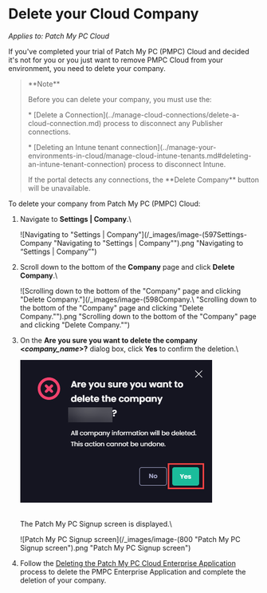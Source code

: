 # Delete your Cloud Company

_Applies to: Patch My PC Cloud_

If you've completed your trial of Patch My PC (PMPC) Cloud and decided it's not for you or you just want to remove PMPC Cloud from your environment, you need to delete your company.

<blockquote class="wp-block-quote">
<p>**Note**</p>
<p>Before you can delete your company, you must use the:</p>
<p>* [Delete a Connection](../manage-cloud-connections/delete-a-cloud-connection.md) process to disconnect any Publisher connections.</p>
<p>* [Deleting an Intune tenant connection](../manage-your-environments-in-cloud/manage-cloud-intune-tenants.md#deleting-an-intune-tenant-connection) process to disconnect Intune.</p>
<p>If the portal detects any connections, the **Delete Company** button will be unavailable.</p>
</blockquote>

To delete your company from Patch My PC (PMPC) Cloud:

1.  Navigate to **Settings | Company**.\


    ![Navigating to "Settings | Company"](/_images/image-(597Settings-Company "Navigating to \"Settings | Company\"").png "Navigating to “Settings | Company”")


2.  Scroll down to the bottom of the **Company** page and click **Delete Company**.\


    ![Scrolling down to the bottom of the "Company" page and clicking "Delete Company."](/_images/image-(598Company.\ "Scrolling down to the bottom of the \"Company\" page and clicking \"Delete Company.\"").png "Scrolling down to the bottom of the &#x22;Company&#x22; page and clicking &#x22;Delete Company.&#x22;")
3.  On the **Are you sure you want to delete the company <**_**company\_name**_**>?** dialog box, click **Yes** to confirm the deletion.\


    ![](/_images/image-(799).png "")

    \
    The Patch My PC Signup screen is displayed.\


    ![Patch My PC Signup screen](/_images/image-(800 "Patch My PC Signup screen").png "Patch My PC Signup screen")


4. Follow the [Deleting the Patch My PC Cloud Enterprise Application](../delete-the-patch-my-pc-cloud-enterprise-application.md) process to delete the PMPC Enterprise Application and complete the deletion of your company.